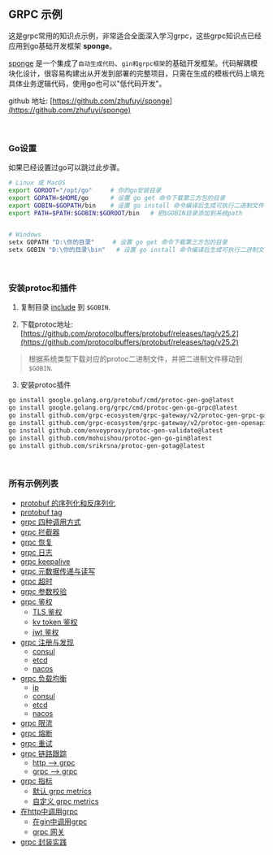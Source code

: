 ## GRPC 示例

这是grpc常用的知识点示例，非常适合全面深入学习grpc，这些grpc知识点已经应用到go基础开发框架 **sponge**。

[sponge](https://github.com/zhufuyi/sponge) 是一个集成了`自动生成代码`、`gin和grpc框架`的基础开发框架。代码解耦模块化设计，很容易构建出从开发到部署的完整项目，只需在生成的模板代码上填充具体业务逻辑代码，使用go也可以"低代码开发"。

github 地址: [https://github.com/zhufuyi/sponge](https://github.com/zhufuyi/sponge)

<br>

### Go设置

如果已经设置过go可以跳过此步骤。

```bash
# Linux 或 MacOS
export GOROOT="/opt/go"     # 你的go安装目录
export GOPATH=$HOME/go      # 设置 go get 命令下载第三方包的目录
export GOBIN=$GOPATH/bin    # 设置 go install 命令编译后生成可执行二进制文件的存放目录
export PATH=$PATH:$GOBIN:$GOROOT/bin   # 把$GOBIN目录添加到系统path


# Windows
setx GOPATH "D:\你的目录"     # 设置 go get 命令下载第三方包的目录
setx GOBIN "D:\你的目录\bin"   # 设置 go install 命令编译后生成可执行二进制文件的存放目录
```

<br>

### 安装protoc和插件

1. 复制目录 [include](include) 到 `$GOBIN`.

2. 下载protoc地址: [https://github.com/protocolbuffers/protobuf/releases/tag/v25.2](https://github.com/protocolbuffers/protobuf/releases/tag/v25.2)

> 根据系统类型下载对应的protoc二进制文件，并把二进制文件移动到 `$GOBIN`.

3. 安装protoc插件

```bash
go install google.golang.org/protobuf/cmd/protoc-gen-go@latest
go install google.golang.org/grpc/cmd/protoc-gen-go-grpc@latest
go install github.com/grpc-ecosystem/grpc-gateway/v2/protoc-gen-grpc-gateway@latest
go install github.com/grpc-ecosystem/grpc-gateway/v2/protoc-gen-openapiv2@latest
go install github.com/envoyproxy/protoc-gen-validate@latest
go install github.com/mohuishou/protoc-gen-go-gin@latest
go install github.com/srikrsna/protoc-gen-gotag@latest
```

<br>

### 所有示例列表

- [protobuf 的序列化和反序列化](https://github.com/zhufuyi/grpc_examples/tree/main/protobuf)
- [protobuf tag](https://github.com/zhufuyi/grpc_examples/tree/main/tag)
- [grpc 四种调用方式](https://github.com/zhufuyi/grpc_examples/tree/main/helloworld)
- [grpc 拦截器](https://github.com/zhufuyi/grpc_examples/tree/main/interceptor)
- [grpc 恢复](https://github.com/zhufuyi/grpc_examples/tree/main/recovery)
- [grpc 日志](https://github.com/zhufuyi/grpc_examples/tree/main/logging)
- [grpc keepalive](https://github.com/zhufuyi/grpc_examples/tree/main/keepalive)
- [grpc 元数据传递与读写](https://github.com/zhufuyi/grpc_examples/tree/main/metadata)
- [grpc 超时](https://github.com/zhufuyi/grpc_examples/tree/main/timeout)
- [grpc 参数校验](https://github.com/zhufuyi/grpc_examples/tree/main/validate)
- [grpc 鉴权](https://github.com/zhufuyi/grpc_examples/tree/main/security)
  - [TLS 鉴权](https://github.com/zhufuyi/grpc_examples/tree/main/security/tls)
  - [kv token 鉴权](https://github.com/zhufuyi/grpc_examples/tree/main/security/kv_token)
  - [jwt 鉴权](https://github.com/zhufuyi/grpc_examples/tree/main/security/jwt_token)
- [grpc 注册与发现](https://github.com/zhufuyi/grpc_examples/tree/main/registerDiscovery)
  - [consul](https://github.com/zhufuyi/grpc_examples/tree/main/registerDiscovery/consul)
  - [etcd](https://github.com/zhufuyi/grpc_examples/tree/main/registerDiscovery/etcd)
  - [nacos](https://github.com/zhufuyi/grpc_examples/tree/main/registerDiscovery/nacos)
- [grpc 负载均衡](https://github.com/zhufuyi/grpc_examples/tree/main/loadbalance)
  - [ip](https://github.com/zhufuyi/grpc_examples/tree/main/loadbalance/ipAddr)
  - [consul](https://github.com/zhufuyi/grpc_examples/tree/main/loadbalance/consul)
  - [etcd](https://github.com/zhufuyi/grpc_examples/tree/main/loadbalance/etcd)
  - [nacos](https://github.com/zhufuyi/grpc_examples/tree/main/loadbalance/nacos)
- [grpc 限流](https://github.com/zhufuyi/grpc_examples/tree/main/ratelimit)
- [grpc 熔断](https://github.com/zhufuyi/grpc_examples/tree/main/breaker)
- [grpc 重试](https://github.com/zhufuyi/grpc_examples/tree/main/retry)
- [grpc 链路跟踪](https://github.com/zhufuyi/grpc_examples/tree/main/tracing)
  - [http --> grpc](https://github.com/zhufuyi/grpc_examples/tree/main/tracing/http2rpc)
  - [grpc --> grpc](https://github.com/zhufuyi/grpc_examples/tree/main/tracing/rpc2rpc)
- [grpc 指标](https://github.com/zhufuyi/grpc_examples/tree/main/metrics)
  - [默认 grpc metrics](https://github.com/zhufuyi/grpc_examples/tree/main/metrics/defaultMetrics)
  - [自定义 grpc metrics](https://github.com/zhufuyi/grpc_examples/tree/main/metrics/customMetrics)
- [在http中调用grpc](https://github.com/zhufuyi/grpc_examples/tree/main/httpToGrpc)
  - [在gin中调用grpc](https://github.com/zhufuyi/grpc_examples/tree/main/httpToGrpc/ginToGrpc)
  - [grpc 网关](https://github.com/zhufuyi/grpc_examples/tree/main/httpToGrpc/grpc-gateway)
- [grpc 封装实践](https://github.com/zhufuyi/grpc_examples/tree/main/usage)

<br>
